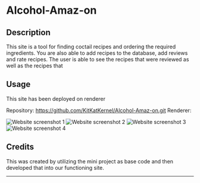 # Alcohol-Amaz-on

## Description

This site is a tool for finding coctail recipes and ordering the required ingredients. You are also able to add recipes to the database, add reviews and rate recipes. The user is able to see the recipes that were reviewed as well as the recipes that 


## Usage

This site has been deployed on renderer 

Repository: https://github.com/KitKatKernel/Alcohol-Amaz-on.git
Renderer: 

![Website screenshot 1](assets/images/screenshot1.PNG)
![Website screenshot 2](assets/images/screenshot2.PNG)
![Website screenshot 3](assets/images/screenshot3.PNG)
![Website screenshot 4](assets/images/screenshot4.PNG)

## Credits

This was created by utilizing the mini project as base code and then developed that into our functioning site.



---
